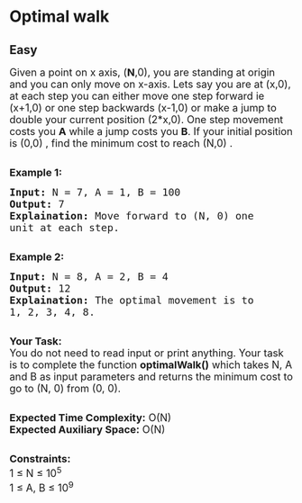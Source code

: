 # Optimal walk
## Easy
<div class="problems_problem_content__Xm_eO"><p><span style="font-size:18px">Given a point on x axis, (<strong>N</strong>,0),&nbsp;you are standing at origin and you can only move on x-axis. Lets say you are at (x,0), at each step you can either move one step forward ie (x+1,0) or one step backwards (x-1,0) or make a jump to double your current position&nbsp;(2*x,0).&nbsp;One step movement costs you <strong>A</strong> while a jump costs you <strong>B</strong>. If your initial position is (0,0) , find the minimum cost to reach (N,0) .</span></p>

<p><br>
<strong><span style="font-size:18px">Example 1:</span></strong></p>

<pre><span style="font-size:18px"><strong>Input:</strong> N = 7, A = 1, B = 100
<strong>Output:</strong> 7
<strong>Explaination:</strong> Move forward to (N, 0) one 
unit at each step.</span></pre>

<p><br>
<strong><span style="font-size:18px">Example 2:</span></strong></p>

<pre><span style="font-size:18px"><strong>Input:</strong> N = 8, A = 2, B = 4
<strong>Output:</strong> 12
<strong>Explaination:</strong> The optimal movement is to 
1, 2, 3, 4, 8.</span></pre>

<p><br>
<span style="font-size:18px"><strong>Your Task:</strong><br>
You do not need to read input or print anything. Your task is to complete the function <strong>optimalWalk()</strong> which takes N, A and B as input parameters and returns the minimum cost to go to (N, 0) from (0, 0).</span></p>

<p><br>
<span style="font-size:18px"><strong>Expected Time Complexity:</strong> O(N)<br>
<strong>Expected Auxiliary Space:</strong> O(N)</span></p>

<p><br>
<span style="font-size:18px"><strong>Constraints:</strong><br>
1 ≤ N ≤ 10<sup>5</sup><br>
1 ≤ A, B ≤ 10<sup>9</sup>&nbsp; &nbsp;</span></p>
</div>